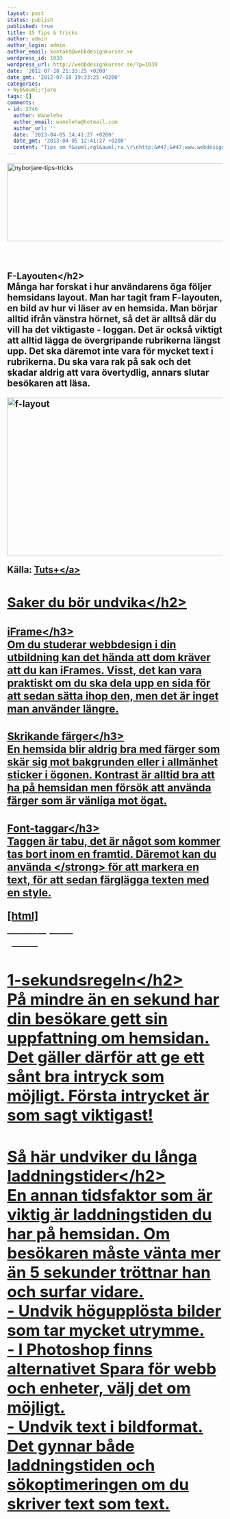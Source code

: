```yaml
---
layout: post
status: publish
published: true
title: 15 Tips & tricks
author: admin
author_login: admin
author_email: kontakt@webbdesignkurser.se
wordpress_id: 1030
wordpress_url: http://webbdesignkurser.se/?p=1030
date: '2012-07-18 21:33:25 +0200'
date_gmt: '2012-07-18 19:33:25 +0200'
categories:
- Nyb&ouml;rjare
tags: []
comments:
- id: 2746
  author: Waneleha
  author_email: waneleha@hotmail.com
  author_url: ''
  date: '2013-04-05 14:41:27 +0200'
  date_gmt: '2013-04-05 12:41:27 +0200'
  content: "Tips om f&auml;rgl&auml;ra.\r\nhttp:&#47;&#47;www.webdesign.org&#47;web-design-basics&#47;color-theory&#47;how-to-create-a-good-website.17018.html"
---
```

<p><img src="&#47;wp-content&#47;uploads&#47;2012&#47;07&#47;nyborjare-tips-tricks.png" alt="nyborjare-tips-tricks" width="695" height="182" class="alignnone size-full wp-image-3172" &#47;></p>
<h1 style="text-indent: -999px; height:0px">Tips och tricks<&#47;h1></p>
<h2>F-Layouten<&#47;h2><br />
M&aring;nga har forskat i hur anv&auml;ndarens &ouml;ga f&ouml;ljer hemsidans layout. Man har tagit fram F-layouten, en bild av hur vi l&auml;ser av en hemsida. Man b&ouml;rjar alltid ifr&aring;n v&auml;nstra h&ouml;rnet, s&aring; det &auml;r allts&aring; d&auml;r du vill ha det viktigaste - loggan. Det &auml;r ocks&aring; viktigt att alltid l&auml;gga de &ouml;vergripande rubrikerna l&auml;ngst upp. Det ska d&auml;remot inte vara f&ouml;r mycket text i rubrikerna. Du ska vara rak p&aring; sak och det skadar aldrig att vara &ouml;vertydlig, annars slutar bes&ouml;karen att l&auml;sa.</p>
<p><img class="alignnone size-full wp-image-981" title="" src="&#47;wp-content&#47;uploads&#47;2013&#47;02&#47;f-layout.png" alt="f-layout" width="696" height="368" &#47;></p>
<p>K&auml;lla: <a href="http:&#47;&#47;webdesign.tutsplus.com&#47;articles&#47;design-theory&#47;understanding-the-f-layout-in-web-design&#47;" target="_blank">Tuts+<&#47;a></p>
<h2>Saker du b&ouml;r undvika<&#47;h2></p>
<h3>iFrame<&#47;h3><br />
Om du studerar webbdesign i din utbildning kan det h&auml;nda att dom kr&auml;ver att du kan iFrames. Visst, det kan vara praktiskt om du ska dela upp en sida f&ouml;r att sedan s&auml;tta ihop den, men det &auml;r inget man anv&auml;nder l&auml;ngre.</p>
<h3>Skrikande f&auml;rger<&#47;h3><br />
En hemsida blir aldrig bra med f&auml;rger som sk&auml;r sig mot bakgrunden eller i allm&auml;nhet sticker i &ouml;gonen. Kontrast &auml;r alltid bra att ha p&aring; hemsidan men f&ouml;rs&ouml;k att anv&auml;nda f&auml;rger som &auml;r v&auml;nliga mot &ouml;gat.</p>
<h3>Font-taggar<&#47;h3><br />
Taggen <font> &auml;r tabu, det &auml;r n&aring;got som kommer tas bort inom en framtid. D&auml;remot kan du anv&auml;nda <strong><span><&#47;strong> f&ouml;r att markera en text, f&ouml;r att sedan f&auml;rgl&auml;gga texten med en style.</p>
<p>[html]<br />
<span style="color: #fff;">Text<&#47;span><br />
[&#47;html]</p>
<h2>1-sekundsregeln<&#47;h2><br />
P&aring; mindre &auml;n en sekund har din bes&ouml;kare gett sin uppfattning om hemsidan.<br />
Det g&auml;ller d&auml;rf&ouml;r att ge ett s&aring;nt bra intryck som m&ouml;jligt. F&ouml;rsta intrycket &auml;r som sagt viktigast!</p>
<h2>S&aring; h&auml;r undviker du l&aring;nga laddningstider<&#47;h2><br />
En annan tidsfaktor som &auml;r viktig &auml;r laddningstiden du har p&aring; hemsidan. Om bes&ouml;karen m&aring;ste v&auml;nta mer &auml;n 5 sekunder tr&ouml;ttnar han och surfar vidare.<br />
- Undvik h&ouml;guppl&ouml;sta bilder som tar mycket utrymme.<br />
- I Photoshop finns alternativet Spara f&ouml;r webb och enheter, v&auml;lj det om m&ouml;jligt.<br />
- Undvik text i bildformat. Det gynnar b&aring;de laddningstiden och s&ouml;koptimeringen om du skriver text som text.</p>
